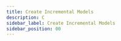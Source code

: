 ```yaml
---
title: Create Incremental Models
description: C
sidebar_label: Create Incremental Models
sidebar_position: 00
---
```

